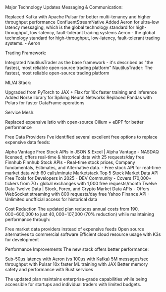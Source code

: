 Major Technology Updates
Messaging & Communication:

Replaced Kafka with Apache Pulsar for better multi-tenancy and higher throughput performance ConfluentStreamNative
Added Aeron for ultra-low latency messaging, which is the global technology standard for high-throughput, low-latency, fault-tolerant trading systems Aeron - the global technology standard for high-throughput, low-latency, fault-tolerant trading systems. - Aeron

Trading Framework:

Integrated NautilusTrader as the base framework - it's described as "the fastest, most reliable open-source trading platform" NautilusTrader: The fastest, most reliable open-source trading platform

ML/AI Stack:

Upgraded from PyTorch to JAX + Flax for 10x faster training and inference
Added Norse library for Spiking Neural Networks
Replaced Pandas with Polars for faster DataFrame operations

Service Mesh:

Replaced expensive Istio with open-source Cilium + eBPF for better performance

Free Data Providers
I've identified several excellent free options to replace expensive data feeds:

Alpha Vantage Free Stock APIs in JSON & Excel | Alpha Vantage - NASDAQ licensed, offers real-time & historical data with 25 requests/day free
Finnhub Finnhub Stock APIs - Real-time stock prices, Company fundamentals, Estimates, and Alternative data. - Free stock API for real-time market data with 60 calls/minute
Marketstack Top 5 Stock Market Data API Free Tools for Developers in 2025 - DEV Community - Covers 170,000+ tickers from 70+ global exchanges with 1,000 free requests/month
Twelve Data Twelve Data | Stock, Forex, and Crypto Market Data APIs - Offers WebSocket streaming with 800 requests/day free
Yahoo Finance API - Unlimited unofficial access for historical data

Cost Reduction
The updated plan reduces annual costs from $190,000-$600,000 to just $40,000-$107,000 (70% reduction) while maintaining performance through:

Free market data providers instead of expensive feeds
Open source alternatives to commercial software
Efficient cloud resource usage with K3s for development

Performance Improvements
The new stack offers better performance:

Sub-50μs latency with Aeron (vs 100μs with Kafka)
5M messages/sec throughput with Pulsar
10x faster ML training with JAX
Better memory safety and performance with Rust services

The updated plan maintains enterprise-grade capabilities while being accessible for startups and individual traders with limited budgets.